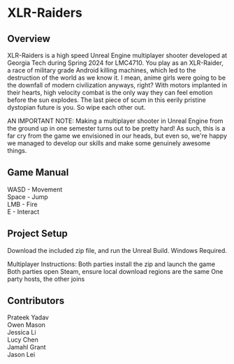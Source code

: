 # XLR-Raiders

## Overview
XLR-Raiders is a high speed Unreal Engine multiplayer shooter developed at Georgia Tech during Spring 2024 for LMC4710. You play as an XLR-Raider, a race of military grade Android killing machines, which led to the destruction of the world as we know it. I mean, anime girls were going to be the downfall of modern civilization anyways, right? With motors implanted in their hearts, high velocity combat is the only way they can feel emotion before the sun explodes. The last piece of scum in this eerily pristine dystopian future is you. So wipe each other out.

AN IMPORTANT NOTE: Making a multiplayer shooter in Unreal Engine from the ground up in one semester turns out to be pretty hard! As such, this is a far cry from the game we envisioned in our heads, but even so, we're happy we managed to develop our skills and make some genuinely awesome things.

## Game Manual
WASD - Movement\
Space - Jump\
LMB - Fire\
E - Interact

## Project Setup
Download the included zip file, and run the Unreal Build. Windows Required.

Multiplayer Instructions:
Both parties install the zip and launch the game
Both parties open Steam, ensure local download regions are the same
One party hosts, the other joins

## Contributors
Prateek Yadav\
Owen Mason\
Jessica Li\
Lucy Chen\
Jamahl Grant\
Jason Lei
